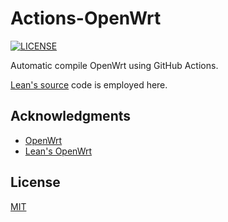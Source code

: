 # Actions-OpenWrt

[![LICENSE](https://img.shields.io/github/license/mashape/apistatus.svg?style=flat-square&label=LICENSE)](https://github.com/P3TERX/Actions-OpenWrt/blob/master/LICENSE)

Automatic compile OpenWrt using GitHub Actions.

[Lean's source](https://github.com/coolsnowwolf/lede) code is employed here. 

## Acknowledgments

- [OpenWrt](https://github.com/openwrt/openwrt)
- [Lean's OpenWrt](https://github.com/coolsnowwolf/lede)

## License

[MIT](https://github.com/yuhuangniu/OpenWrt-x86_64/blob/master/LICENSE) 
